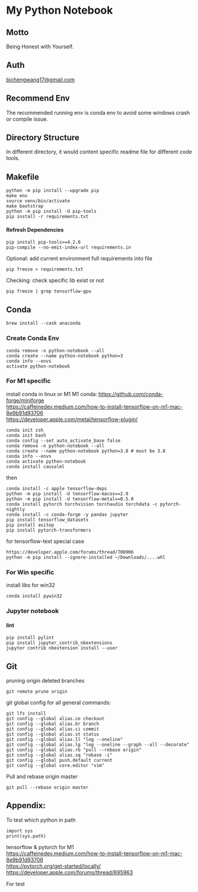 # My Python Notebook
## Motto
Being Honest with Yourself.
## Auth
bichengwang17@gmail.com
## Recommend Env
The recommended running env is conda env to avoid some windows crash or compile issue.
## Directory Structure
In different directory, it would content specific readme file for different code tools.
## Makefile
```
python -m pip install --upgrade pip
make env
source venv/bin/activate
make bootstrap
python -m pip install -U pip-tools
pip install -r requirements.txt
```
#### Refresh Dependencies
```
pip install pip-tools>=4.2.0
pip-compile --no-emit-index-url requirements.in
```
Optional: add current environment full requirements into file
```
pip freeze > requirements.txt
```
Checking: check specific lib exist or not
```
pip freeze | grep tensorflow-gpu
```
## Conda
```
brew install --cask anaconda
```
### Create Conda Env
```
conda remove -n python-notebook --all
conda create --name python-notebook python=3
conda info --envs
activate python-notebook
```
### For M1 specific   
install conda in linux or M1
M1 conda: https://github.com/conda-forge/miniforge   
https://caffeinedev.medium.com/how-to-install-tensorflow-on-m1-mac-8e9b91d93706   
https://developer.apple.com/metal/tensorflow-plugin/   
```
conda init zsh
conda init bash
conda config --set auto_activate_base false
conda remove -n python-notebook --all
conda create --name python-notebook python=3.8 # must be 3.8
conda info --envs
conda activate python-notebook
conda install causalml
```
then   
```
conda install -c apple tensorflow-deps
python -m pip install -U tensorflow-macos==2.9
python -m pip install -U tensorflow-metal==0.5.0
conda install pytorch torchvision torchaudio torchdata -c pytorch-nightly
conda install -c conda-forge -y pandas jupyter
pip install tensorflow_datasets
pip install asitop
pip install pytorch-transformers
```
for tensorflow-text special case   
```
https://developer.apple.com/forums/thread/700906   
python -m pip install --ignore-installed ~/Downloads/....whl
```
### For Win specific
install libs for win32
```
conda install pywin32
```

### Jupyter notebook
#### lint
```
pip install pylint
pip install jupyter_contrib_nbextensions
jupyter contrib nbextension install --user

```
## Git
pruning origin deleted branches
```
git remote prune origin
```
git global config for all general commands:
```
git lfs install
git config --global alias.co checkout
git config --global alias.br branch
git config --global alias.ci commit
git config --global alias.st status
git config --global alias.ll "log --oneline"
git config --global alias.lg "log --oneline --graph --all --decorate"
git config --global alias.rb "pull --rebase origin"
git config --global alias.sq "rebase -i"
git config --global push.default current
git config --global core.editor "vim"
```
Pull and rebase origin master   
```
git pull --rebase origin master
```

## Appendix:   
To test which python in path
```
import sys
print(sys.path)
```

tensorflow & pytorch for M1   
https://caffeinedev.medium.com/how-to-install-tensorflow-on-m1-mac-8e9b91d93706   
https://pytorch.org/get-started/locally/   
https://developer.apple.com/forums/thread/695963   

For test
